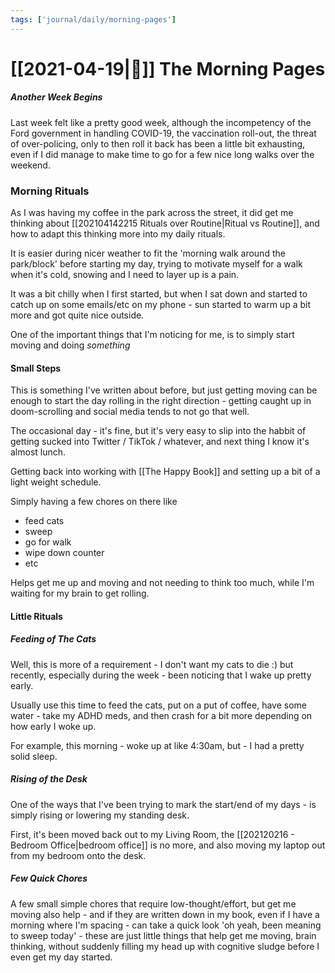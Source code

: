 ```yaml
---
tags: ['journal/daily/morning-pages']
---
```


# [[2021-04-19|📅]] The Morning Pages

##### Another Week Begins 

Last week felt like a pretty good week, although the incompetency of the Ford government in handling COVID-19, the vaccination roll-out, the threat of over-policing, only to then roll it back has been a little bit exhausting, even if I did manage to make time to go for a few nice long walks over the weekend.

### Morning Rituals

As I was having my coffee in the park across the street, it did get me thinking about [[202104142215 Rituals over Routine|Ritual vs Routine]], and how to adapt this thinking more into my daily rituals. 

It is easier during nicer weather to fit the 'morning walk around the park/block' before starting my day, trying to motivate myself for a walk when it's cold, snowing and I need to layer up is a pain.

It was a bit chilly when I first started, but when I sat down and started to catch up on some emails/etc on my phone - sun started to warm up a bit more and got quite nice outside. 

One of the important things that I'm noticing for me, is to simply start moving and doing _something_

#### Small Steps

This is something I've written about before, but just getting moving can be enough to start the day rolling in the right direction - getting caught up in doom-scrolling and social media tends to not go that well. 

The occasional day - it's fine, but it's very easy to slip into the habbit of getting sucked into Twitter / TikTok / whatever, and next thing I know it's almost lunch.

Getting back into working with [[The Happy Book]] and setting up a bit of a light weight schedule.

Simply having a few chores on there like

- feed cats
- sweep
- go for walk
- wipe down counter
- etc

Helps get me up and moving and not needing to think too much, while I'm waiting for my brain to get rolling. 

#### Little Rituals 

##### Feeding of The Cats

Well, this is more of a requirement - I don't want my cats to die :) but recently, especially during the week - been noticing that I wake up pretty early.

Usually use this time to feed the cats, put on a put of coffee, have some water - take my ADHD meds, and then crash for a bit more depending on how early I woke up.

For example, this morning - woke up at like 4:30am, but - I had a pretty solid sleep.

##### Rising of the Desk

One of the ways that I've been trying to mark the start/end of my days - is simply rising or lowering my standing desk.

First, it's been moved back out to my Living Room, the [[202120216 - Bedroom Office|bedroom office]] is no more, and also moving my laptop out from my bedroom onto the desk.

##### Few Quick Chores

A few small simple chores that require low-thought/effort, but get me moving also help - and if they are written down in my book, even if I have a morning where I'm spacing - can take a quick look 'oh yeah, been meaning to sweep today' - these are just little things that help get me moving, brain thinking, without suddenly filling my head up with cognitive sludge before I even get my day started.
